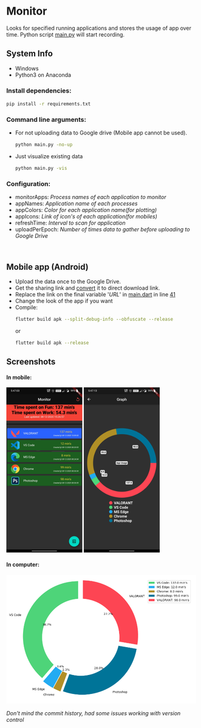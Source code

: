 # Monitor

Looks for specified running applications and stores the usage of app over time. 
Python script [main.py](/main.py) will start recording.


## System Info
- Windows
- Python3 on Anaconda

### Install dependencies:
```bash
pip install -r requirements.txt
```

### Command line arguments:
- For not uploading data to Google drive (Mobile app cannot be used).
    ```bash
    python main.py -no-up
    ```
- Just visualize existing data
    ```bash
    python main.py -vis
    ```

### Configuration:
- monitorApps: *Process names of each application to monitor*
- appNames: *Application name of each processes*
- appColors: *Color for each application name(for plotting)*
- appIcons: *Link of icon's of each application(for mobiles)*
- refreshTime: *Interval to scan for application*
- uploadPerEpoch: *Number of times data to gather before uploading to Google Drive*
<br>

## Mobile app (Android)
- Upload the data once to the Google Drive.
- Get the sharing link and [convert](https://sites.google.com/site/gdocs2direct/home) it to direct download link.
- Replace the link on the final variable '*URL*' in [main.dart](/monitor/lib/main.dart) in line [41](https://github.com/hiruthic2002/monitor/blob/6b6b2ff51d88fea1c0bf35caab936cfc3b839f44/monitor/lib/main.dart#L41)
- Change the look of the app if you want
- Compile:
    ```bash
    flutter build apk --split-debug-info --obfuscate --release
    ```
    or
    ```bash
    flutter build apk --release
    ```

## Screenshots
#### In mobile:
<img src="img/Screenshot_20201208-174703.jpg" width=200>
<img src="img/Screenshot_20201208-174714.jpg" width=200>

#### In computer:
<img src="img/Figure_1.png" width=500>


<br>

*Don't mind the commit history, had some issues working with version control*

